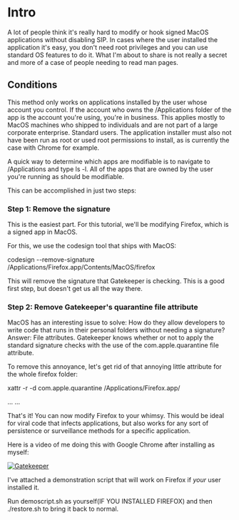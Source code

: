 # Intro
A lot of people think it's really hard to modify or hook signed MacOS applications without disabling SIP. In cases where the user installed the application it's easy, you don't need root privileges and you can use standard OS features to do it. What I'm about to share is not really a secret and more of a case of people needing to read man pages. 

## Conditions
This method only works on applications installed by the user whose account you control. If the account who owns the /Applications folder of the app is the account you're using, you're in business. This applies mostly to MacOS machines
who shipped to individuals and are not part of a large corporate enterprise. Standard users. The application installer
must also not have been run as root or used root permissions to install, as is currently the case with Chrome for example. 

A quick way to determine which apps are modifiable is to navigate to /Applications and type ls -l.
All of the apps that are owned by the user you're running as should be modifiable. 

This can be accomplished in just two steps:

### Step 1: Remove the signature

This is the easiest part. For this tutorial, we'll be modifying Firefox, which is a signed app in MacOS.

For this, we use the codesign tool that ships with MacOS:

codesign --remove-signature /Applications/Firefox.app/Contents/MacOS/firefox

This will remove the signature that Gatekeeper is checking. This is a good first step, but doesn't get us all the way there.

### Step 2: Remove Gatekeeper's quarantine file attribute

MacOS has an interesting issue to solve: How do they allow developers to write code that runs in their personal folders without needing a signature? Answer: File attributes. Gatekeeper knows whether or not to apply the standard signature checks with the use of the com.apple.quarantine file attribute. 

To remove this annoyance, let's get rid of that annoying little attribute for the whole firefox folder:

xattr -r -d com.apple.quarantine /Applications/Firefox.app/

...
...

That's it! You can now modify Firefox to your whimsy. This would be ideal for viral code that infects applications, but also 
works for any sort of persistence or surveillance methods for a specific application. 

Here is a video of me doing this with Google Chrome after installing as myself:

[![Gatekeeper](https://img.youtube.com/vi/JzS6wfouT8s/0.jpg)](https://www.youtube.com/watch?v=JzS6wfouT8s)

I've attached a demonstration script that will work on Firefox if *your* user installed it. 

Run demoscript.sh as yourself(IF YOU INSTALLED FIREFOX) and then ./restore.sh to bring it back to normal. 

